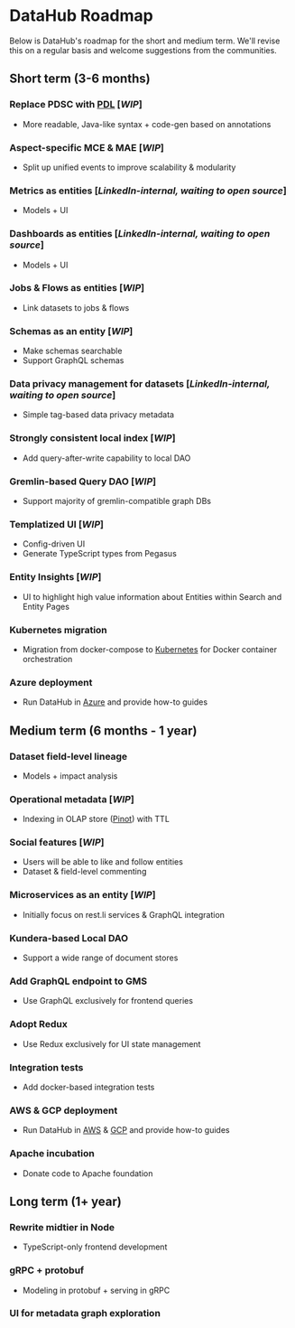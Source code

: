 # DataHub Roadmap

Below is DataHub's roadmap for the short and medium term. We'll revise this on a regular basis and welcome suggestions from the communities.

## Short term (3-6 months)
### Replace PDSC with [PDL](https://linkedin.github.io/rest.li/pdl_schema) [*WIP*]
- More readable, Java-like syntax + code-gen based on annotations
### Aspect-specific MCE & MAE [*WIP*]
- Split up unified events to improve scalability & modularity
### Metrics as entities [*LinkedIn-internal, waiting to open source*]
- Models + UI
### Dashboards as entities [*LinkedIn-internal, waiting to open source*]
- Models + UI
### Jobs & Flows as entities [*WIP*]
- Link datasets to jobs & flows
### Schemas as an entity [*WIP*]
- Make schemas searchable
- Support GraphQL schemas
### Data privacy management for datasets [*LinkedIn-internal, waiting to open source*]
- Simple tag-based data privacy metadata
### Strongly consistent local index [*WIP*]
- Add query-after-write capability to local DAO 
### Gremlin-based Query DAO [*WIP*]
- Support majority of gremlin-compatible graph DBs
### Templatized UI [*WIP*]
- Config-driven UI
- Generate TypeScript types from Pegasus 
### Entity Insights [*WIP*]
- UI to highlight high value information about Entities within Search and Entity Pages
### Kubernetes migration
- Migration from docker-compose to [Kubernetes](https://kubernetes.io/) for Docker container orchestration
### Azure deployment
- Run DataHub in [Azure](https://azure.microsoft.com/en-us/) and provide how-to guides

## Medium term (6 months - 1 year)
### Dataset field-level lineage
- Models + impact analysis
### Operational metadata [*WIP*]
- Indexing in OLAP store ([Pinot](https://github.com/apache/incubator-pinot)) with TTL
### Social features [*WIP*]
- Users will be able to like and follow entities
- Dataset & field-level commenting
### Microservices as an entity [*WIP*]
- Initially focus on rest.li services & GraphQL integration
### Kundera-based Local DAO
- Support a wide range of document stores
### Add GraphQL endpoint to GMS
- Use GraphQL exclusively for frontend queries
### Adopt Redux
- Use Redux exclusively for UI state management
### Integration tests
- Add docker-based integration tests
### AWS & GCP deployment
- Run DataHub in [AWS](https://aws.amazon.com/) & [GCP](https://cloud.google.com/gcp) and provide how-to guides
### Apache incubation
- Donate code to Apache foundation

## Long term (1+ year)
### Rewrite midtier in Node
- TypeScript-only frontend development
### gRPC + protobuf
- Modeling in protobuf + serving in gRPC
### UI for metadata graph exploration

